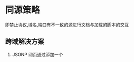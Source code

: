 # 同源策略
即禁止协议,域名,端口有不一致的源进行文档与加载的脚本的交互

## 跨域解决方案
1. JSONP
网页通过添加一个<script>元素，向服务器请求 JSON 数据，服务器收到请求后，将数据放在一个指定名字的回调函数的参数位置传回来
最大特点就是简单适用，兼容性好（兼容低版本IE），缺点是只支持get请求，不支持post请求。
  ```
  <script src="http://test.com/data.php?callback=dosomething"></script>
// 向服务器test.com发出请求，该请求的查询字符串有一个callback参数，用来指定回调函数的名字
 
// 处理服务器返回回调函数的数据
<script type="text/javascript">
    function dosomething(res){
        // 处理获得的数据
        console.log(res.data)
    }
</script>
  ```
  
  2. 服务端放开限制
  普通跨域请求：只需服务器端设置Access-Control-Allow-Origin


